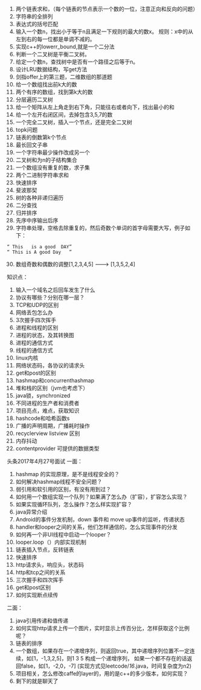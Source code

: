 1. 两个链表求和，（每个链表的节点表示一个数的一位，注意正向和反向的问题）
2. 字符串的全排列
3. 表达式的括号匹配
4. 输入一个数n，找出小于等于n且满足一下规则的最大的数x。
规则：x中的从左到右的每一位都是单调不减的。
5. 实现c++的lowerr_bound,就是一个二分法
6. 判断一个二叉树是平衡二叉树。
7. 给定一个数n，查找树中是否有一个路径之后等于n。
8. 设计LRU数据结构，写get方法
9. 剑指offer上的第三题，二维数组的那道题
10. 给一个数组找出前k大的数
11. 两个有序的数组，找到第k大的数
12. 分层遍历二叉树
13. 给一个矩阵从左上角走到右下角，只能往右或者向下，找出最小的和
14. 给一个左开右闭区间，去掉包含3,5,7的数
15. 一个完全二叉树，插入一个节点，还是完全二叉树
16. topk问题
17. 链表的倒数第k个节点
18. 最长回文子串
19. 一个字符串最少操作改成另一个
20. 二叉树和为n的子结构集合
21. 一个数组没有重复的数，求子集
22. 两个二进制字符串求和
23. 快速排序
24. 斐波那契
25. 树的各种非递归遍历
26. 二分查找
27. 归并排序
28. 先序中序输出后序
29. 字符串处理，空格去除重复的，然后奇数个单词的首字母需要大写，例子如下：
```
“ This   is a good  DAY”
“ This is A good Day   ”
```
30. 数组奇数和偶数的调整[1,2,3,4,5] ---> [1,3,5,2,4]         

知识点：
1. 输入一个域名之后回车发生了什么
2. 协议有哪些？分别在哪一层？
3. TCP和UDP的区别
4. 网络丢包怎么办
5. 3次握手四次挥手
6. 进程和线程的区别
7. 进程的状态，及其转换图
8. 进程的通信方式
9. 线程的通信方式
10. linux内核
11. 网络状态码，各协议的请求头
12. get和post的区别
13. hashmap和concurrenthashmap
14. 堆和栈的区别（jvm也考虑下）
15. java锁，synchronized
16. 不同进程的生产者和消费者
17. 项目亮点，难点，获取知识
18. hashcode和哈希函数s
19. 广播的声明周期，广播耗时操作
20. recyclerview  listview 区别
21. 内存抖动
22. contentprovider 可提供的数据类型

头条2017年4月27号面试
一面：
1. hashmap 的实现原理，是不是线程安全的？
2. 如何解决hashmap线程不安全问题？
3. 弱引用和软引用的区别，有没有用到过？
4. 如何用一个数组实现一个队列？如果满了怎么办（扩容），扩容怎么实现？
5. 如果实现循环队列，怎么操作？怎么样实现扩容？
6. java异常介绍
7. Android的事件分发机制，down 事件和 move up事件的监听，传递状态
8. handler和looper之间的关系，他们怎样通信的，怎么实现事件的分发
9. 如何再一个非UI线程中启动一个looper？
10. looper.loop（）内部实现机制
11. 链表插入节点，反转链表
12. 快速排序
13. http请求头，响应头，状态码
14. http和tcp之间的关系
15. 三次握手和四次挥手
16. get和post区别
17. 如何实现断点续传

二面：
1. java引用传递和值传递
2. 如何实现http请求上传一个图片，实时显示上传百分比，怎样获取这个比例呢？
3. 链表的排序
4. 一个数组，如果存在一个递增序列，则返回true，其中递增序列位置不一定连续，如[1，-1,3,2,5]，则1 3 5 构成一个递增序列，
如果一个都不存在的话返回false，如[1，-2,0，-7] (实现方式见leetcode/_16_.java，时间复杂度为n2)
5. 项目相关，怎么修改caffe的layer的，用的是c++的多少版本，如何实现？
6. 剩下的就是聊天了
